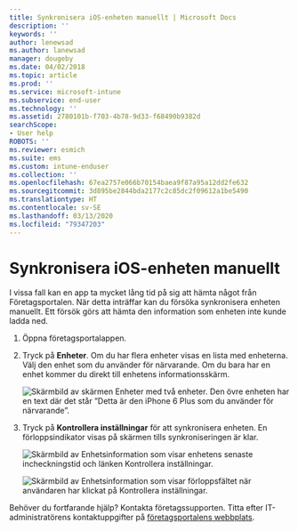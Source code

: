 ```yaml
---
title: Synkronisera iOS-enheten manuellt | Microsoft Docs
description: ''
keywords: ''
author: lenewsad
ms.author: lanewsad
manager: dougeby
ms.date: 04/02/2018
ms.topic: article
ms.prod: ''
ms.service: microsoft-intune
ms.subservice: end-user
ms.technology: ''
ms.assetid: 2780101b-f703-4b78-9d33-f68490b9382d
searchScope:
- User help
ROBOTS: ''
ms.reviewer: esmich
ms.suite: ems
ms.custom: intune-enduser
ms.collection: ''
ms.openlocfilehash: 67ea2757e066b70154baea9f87a95a12dd2fe632
ms.sourcegitcommit: 3d895be2844bda2177c2c85dc2f09612a1be5490
ms.translationtype: HT
ms.contentlocale: sv-SE
ms.lasthandoff: 03/13/2020
ms.locfileid: "79347203"
---
```

# <a name="sync-your-ios-device-manually"></a>Synkronisera iOS-enheten manuellt

I vissa fall kan en app ta mycket lång tid på sig att hämta något från Företagsportalen. När detta inträffar kan du försöka synkronisera enheten manuellt. Ett försök görs att hämta den information som enheten inte kunde ladda ned.

1. Öppna företagsportalappen.

2. Tryck på **Enheter**. Om du har flera enheter visas en lista med enheterna. Välj den enhet som du använder för närvarande. Om du bara har en enhet kommer du direkt till enhetens informationsskärm.

    ![Skärmbild av skärmen Enheter med två enheter. Den övre enheten har en text där det står ”Detta är den iPhone 6 Plus som du använder för närvarande”.](/user-help/media/ios_sync_1_CP_after_1804.png)

3. Tryck på **Kontrollera inställningar** för att synkronisera enheten. En förloppsindikator visas på skärmen tills synkroniseringen är klar.

    ![Skärmbild av Enhetsinformation som visar enhetens senaste incheckningstid och länken Kontrollera inställningar.](/user-help/media/ios_sync_2_CP_after_1804.png)  

   ![Skärmbild av Enhetsinformation som visar förloppsfältet när användaren har klickat på Kontrollera inställningar.](/user-help/media/ios_sync_3_CP-after_1804.png)

Behöver du fortfarande hjälp? Kontakta företagssupporten. Titta efter IT-administratörens kontaktuppgifter på [företagsportalens webbplats](https://go.microsoft.com/fwlink/?linkid=2010980).

